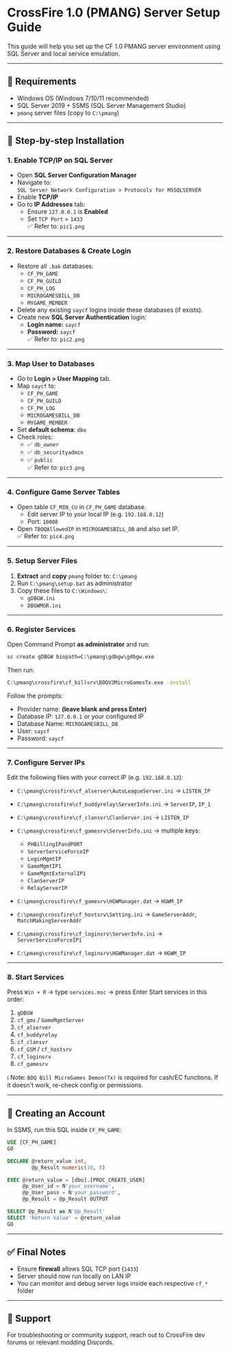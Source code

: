# CrossFire 1.0 (PMANG) Server Setup Guide

This guide will help you set up the CF 1.0 PMANG server environment using SQL Server and local service emulation.

---

## 🔧 Requirements

- Windows OS (Windows 7/10/11 recommended)
- SQL Server 2019 + SSMS (SQL Server Management Studio)
- `pmang` server files (copy to `C:\pmang`)

---

## 🧩 Step-by-step Installation

### 1. Enable TCP/IP on SQL Server
- Open **SQL Server Configuration Manager**
- Navigate to:  
  `SQL Server Network Configuration > Protocols for MSSQLSERVER`
- Enable **TCP/IP**
- Go to **IP Addresses** tab:
  - Ensure `127.0.0.1` is **Enabled**
  - Set `TCP Port` = `1433`  
  ✅ Refer to: `pic1.png`

---

### 2. Restore Databases & Create Login
- Restore all `.bak` databases:
  - `CF_PH_GAME`
  - `CF_PH_GUILD`
  - `CF_PH_LOG`
  - `MICROGAMESBILL_DB`
  - `MYGAME_MEMBER`
- Delete any existing `saycf` logins inside these databases (if exists).
- Create new **SQL Server Authentication** login:
  - **Login name:** `saycf`
  - **Password:** `saycf`  
  ✅ Refer to: `pic2.png`

---

### 3. Map User to Databases
- Go to **Login > User Mapping** tab.
- Map `saycf` to:
  - `CF_PH_GAME`
  - `CF_PH_GUILD`
  - `CF_PH_LOG`
  - `MICROGAMESBILL_DB`
  - `MYGAME_MEMBER`
- Set **default schema**: `dbo`
- Check roles:
  - ✅ `db_owner`
  - ✅ `db_securityadmin`
  - ✅ `public`  
  ✅ Refer to: `pic3.png`

---

### 4. Configure Game Server Tables
- Open table `CF_MIN_CU` in `CF_PH_GAME` database.
  - Edit server IP to your local IP (e.g. `192.168.0.12`)
  - Port: `10008`
- Open `TBOQAllowedIP` in `MICROGAMESBILL_DB` and also set IP.  
  ✅ Refer to: `pic4.png`

---

### 5. Setup Server Files

1. **Extract** and **copy** `pmang` folder to: `C:\pmang`
2. Run `C:\pmang\setup.bat` as administrator
3. Copy these files to `C:\Windows\`:
   - `gDBGW.ini`
   - `DBGWMGR.ini`

---

### 6. Register Services

Open Command Prompt **as administrator** and run:

```cmd
sc create gDBGW binpath=C:\pmang\gdbgw\gdbgw.exe
````

Then run:

```cmd
C:\pmang\crossfire\cf_billsrv\BOQV3MicroGamesTx.exe -install
```

Follow the prompts:

* Provider name: **(leave blank and press Enter)**
* Database IP: `127.0.0.1` or your configured IP
* Database Name: `MICROGAMESBILL_DB`
* User: `saycf`
* Password: `saycf`

---

### 7. Configure Server IPs

Edit the following files with your correct IP (e.g. `192.168.0.12`):

* `C:\pmang\crossfire\cf_alserver\AutoLeagueServer.ini` → `LISTEN_IP`
* `C:\pmang\crossfire\cf_buddyrelay\ServerInfo.ini` → `ServerIP`, `IP_1`
* `C:\pmang\crossfire\cf_clansvr\ClanServer.ini` → `LISTEN_IP`
* `C:\pmang\crossfire\cf_gamesrv\ServerInfo.ini` → multiple keys:

  * `PHBillingIPandPORT`
  * `ServerServiceForceIP`
  * `LoginMgmtIP`
  * `GameMgmtIP1`
  * `GameMgmtExternalIP1`
  * `ClanServerIP`
  * `RelayServerIP`
* `C:\pmang\crossfire\cf_gamesrv\HGWManager.dat` → `HGWM_IP`
* `C:\pmang\crossfire\cf_hostsrv\Setting.ini` → `GameServerAddr`, `MatchMakingServerAddr`
* `C:\pmang\crossfire\cf_loginsrv\ServerInfo.ini` → `ServerServiceForceIP1`
* `C:\pmang\crossfire\cf_loginsrv\HGWManager.dat` → `HGWM_IP`

---

### 8. Start Services

Press `Win + R` → type `services.msc` → press Enter
Start services in this order:

1. `gDBGW`
2. `cf_gms` / `GameMgmtServer`
3. `cf_alserver`
4. `cf_buddyrelay`
5. `cf_clansvr`
6. `cf_GSM` / `cf_hostsrv`
7. `cf_loginsrv`
8. `cf_gamesrv`

ℹ️ Note: `BOQ Bill MicroGames Demon(Tx)` is required for cash/EC functions. If it doesn't work, re-check config or permissions.

---

## 👤 Creating an Account

In SSMS, run this SQL inside `CF_PH_GAME`:

```sql
USE [CF_PH_GAME]
GO

DECLARE @return_value int,
        @p_Result numeric(10, 0)

EXEC @return_value = [dbo].[PROC_CREATE_USER]
     @p_User_id = N'your_username',
     @p_User_pass = N'your_password',
     @p_Result = @p_Result OUTPUT

SELECT @p_Result as N'@p_Result'
SELECT 'Return Value' = @return_value
GO
```

---

## ✅ Final Notes

* Ensure **firewall** allows SQL TCP port (`1433`)
* Server should now run locally on LAN IP
* You can monitor and debug server logs inside each respective `cf_*` folder

---

## 🙋 Support

For troubleshooting or community support, reach out to CrossFire dev forums or relevant modding Discords.